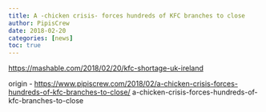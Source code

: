 ```yaml
---
title: A -chicken crisis- forces hundreds of KFC branches to close
author: PipisCrew
date: 2018-02-20
categories: [news]
toc: true
---
```


https://mashable.com/2018/02/20/kfc-shortage-uk-ireland

origin - https://www.pipiscrew.com/2018/02/a-chicken-crisis-forces-hundreds-of-kfc-branches-to-close/ a-chicken-crisis-forces-hundreds-of-kfc-branches-to-close